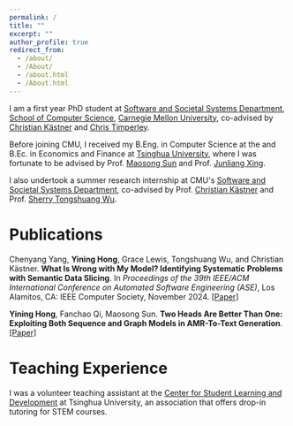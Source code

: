 ```yaml
---
permalink: /
title: ""
excerpt: ""
author_profile: true
redirect_from: 
  - /about/
  - /About/
  - /about.html
  - /About.html
---
```


I am a first year PhD student at [Software and Societal Systems Department](https://s3d.cmu.edu/), [School of Computer Science](https://www.cs.cmu.edu/), [Carnegie Mellon University](https://www.cmu.edu/), co-advised by [Christian Kästner](https://www.cs.cmu.edu/~ckaestne/) and [Chris Timperley](https://chris.timperley.info/).

Before joining CMU, I received my B.Eng. in Computer Science at the and B.Ec. in Economics and Finance at [Tsinghua University](https://www.tsinghua.edu.cn/en/), where I was fortunate to be advised by Prof. [Maosong Sun](https://scholar.google.com.au/citations?hl=en&user=zIgT0HMAAAAJ) and Prof. [Junliang Xing](https://pi.cs.tsinghua.edu.cn/lab/people/jlxing/en/).

I also undertook a summer research internship at CMU's [Software and Societal Systems Department](https://s3d.cmu.edu/), co-advised by Prof. [Christian Kästner](https://www.cs.cmu.edu/~ckaestne/) and Prof. [Sherry Tongshuang Wu](https://www.cs.cmu.edu/~sherryw/).

# Publications

Chenyang Yang, **Yining Hong**, Grace Lewis, Tongshuang Wu, and Christian Kästner. **What Is Wrong with My Model? Identifying Systematic Problems with Semantic Data Slicing**. In *Proceedings of the 39th IEEE/ACM International Conference on Automated Software Engineering (ASE)*, Los Alamitos, CA: IEEE Computer Society, November 2024. [\[Paper\]](http://hyn0027.github.io/files/What_is_Wrong_with_My_Model.pdf)

**Yining Hong**, Fanchao Qi, Maosong Sun. **Two Heads Are Better Than One: Exploiting Both Sequence and Graph Models in AMR-To-Text Generation**. [\[Paper\]](http://hyn0027.github.io/files/DualGen.pdf)

# Teaching Experience

I was a volunteer teaching assistant at the [Center for Student Learning and Development](https://learning.tsinghua.edu.cn/zxgk/ywjs.htm) at Tsinghua University, an association that offers drop-in tutoring for STEM courses.
